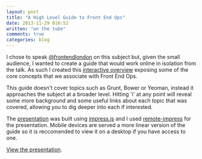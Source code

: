 ```yaml
---
layout: post
title: "A High Level Guide to Front End Ops"
date: 2013-11-29 010:52
written: "on the tube"
comments: true
categories: blog
---
```


I chose to speak [@frontendlondon](http://twitter.com/frontendlondon) on this subject but, given the small audience, I wanted to create a guide that would work online in isolation from the talk. As such I created this [interactive overview](http://www.ianfeather.co.uk/presentations/front-end-ops) exposing some of the core concepts that we associate with Front End Ops.

This guide doesn't cover topics such as Grunt, Bower or Yeoman, instead it approaches the subject at a broader level. Hitting 'i' at any point will reveal some more background and some useful links about each topic that was covered, allowing you to dig deeper into each if interested.

The [presentation](http://www.ianfeather.co.uk/presentations/front-end-ops) was built using [impress.js](bartaz.github.io/impress.js/‎) and I used [remote-impress](https://github.com/edjafarov/remote-impress/) for the presentation. Mobile devices are served a more linear version of the guide so it is reccomended to view it on a desktop if you have access to one.

[View the presentation](http://www.ianfeather.co.uk/presentations/front-end-ops).
